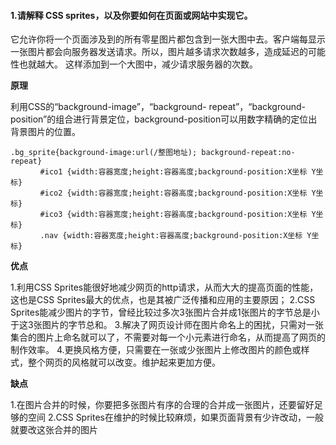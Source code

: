 #### 1.请解释 CSS sprites，以及你要如何在页面或网站中实现它。

它允许你将一个页面涉及到的所有零星图片都包含到一张大图中去。客户端每显示一张图片都会向服务器发送请求。所以，图片越多请求次数越多，造成延迟的可能性也就越大。
这样添加到一个大图中，减少请求服务器的次数。

**原理**

利用CSS的“background-image”，“background- repeat”，“background-position”的组合进行背景定位，background-position可以用数字精确的定位出背景图片的位置。

```
.bg_sprite{background-image:url(/整图地址); background-repeat:no-repeat}
　　　　#ico1 {width:容器宽度;height:容器高度;background-position:X坐标 Y坐标}
　　　　#ico2 {width:容器宽度;height:容器高度;background-position:X坐标 Y坐标}
　　　　#ico3 {width:容器宽度;height:容器高度;background-position:X坐标 Y坐标}
　　　　.nav {width:容器宽度;height:容器高度;background-position:X坐标 Y坐标}
```

**优点**

1.利用CSS Sprites能很好地减少网页的http请求，从而大大的提高页面的性能，这也是CSS Sprites最大的优点，也是其被广泛传播和应用的主要原因；
2.CSS Sprites能减少图片的字节，曾经比较过多次3张图片合并成1张图片的字节总是小于这3张图片的字节总和。
3.解决了网页设计师在图片命名上的困扰，只需对一张集合的图片上命名就可以了，不需要对每一个小元素进行命名，从而提高了网页的制作效率。
4.更换风格方便，只需要在一张或少张图片上修改图片的颜色或样式，整个网页的风格就可以改变。维护起来更加方便。

**缺点**

1.在图片合并的时候，你要把多张图片有序的合理的合并成一张图片，还要留好足够的空间
2.CSS Sprites在维护的时候比较麻烦，如果页面背景有少许改动，一般就要改这张合并的图片
